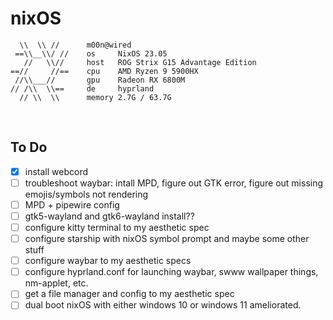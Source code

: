 # nixOS

```
  \\  \\ //      m00n@wired
 ==\\__\\/ //    os     NixOS 23.05
   //   \\//     host   ROG Strix G15 Advantage Edition
==//     //==    cpu    AMD Ryzen 9 5900HX
 //\\___//       gpu    Radeon RX 6800M
// /\\  \\==     de     hyprland
  // \\  \\      memory 2.7G / 63.7G
```

<br>

## To Do

- [X] install webcord
- [ ] troubleshoot waybar: intall MPD, figure out GTK error, figure out missing emojis/symbols not rendering
- [ ] MPD + pipewire config
- [ ] gtk5-wayland and gtk6-wayland install??
- [ ] configure kitty terminal to my aesthetic spec
- [ ] configure starship with nixOS symbol prompt and maybe some other stuff
- [ ] configure waybar to my aesthetic specs
- [ ] configure hyprland.conf for launching waybar, swww wallpaper things, nm-applet, etc.
- [ ] get a file manager and config to my aesthetic spec
- [ ] dual boot nixOS with either windows 10 or windows 11 ameliorated.
